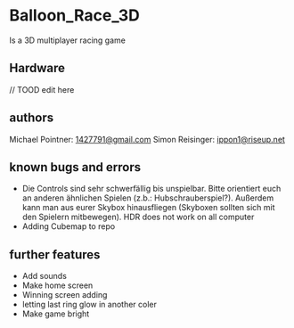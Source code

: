 # Balloon_Race_3D
Is a 3D multiplayer racing game

## Hardware
// TOOD edit here

## authors

Michael Pointner: 1427791@gmail.com
Simon Reisinger: ippon1@riseup.net


## known bugs and errors

* Die Controls sind sehr schwerfällig bis unspielbar. Bitte orientiert euch an anderen ähnlichen Spielen (z.b.: Hubschrauberspiel?). Außerdem kann man aus eurer Skybox hinausfliegen (Skyboxen sollten sich mit den Spielern mitbewegen).
HDR does not work on all computer
* Adding Cubemap to repo

## further features

* Add sounds
* Make home screen
* Winning screen adding
* letting last ring glow in another coler
* Make game bright 
